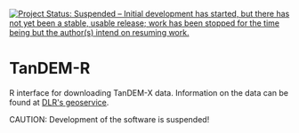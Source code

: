 [![Project Status: Suspended – Initial development has started, but there has not yet been a stable, usable release; work has been stopped for the time being but the author(s) intend on resuming work.](https://www.repostatus.org/badges/latest/suspended.svg)](https://www.repostatus.org/#suspended)

# TanDEM-R

R interface for downloading TanDEM-X data.
Information on the data can be found at [DLR's geoservice](https://geoservice.dlr.de/web/dataguide/tdm90/ "geoservice.dlr.de").

CAUTION: Development of the software is suspended!

